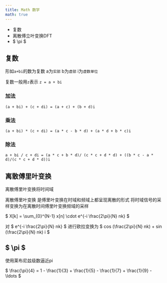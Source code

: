 ```yaml
---
title: Math 数学
math: true
---
```


+ 复数
+ 离散傅立叶变换DFT
+ $ \pi $
## 复数
形如`a+bi`的数为复数 a为`实部` b为`虚部` i为`虚数单位`

复数一般用`z`表示 `z = a + bi`

### 加法
`(a + bi) + (c + di) = (a + c) + (b + d)i`
### 乘法
`(a + bi) * (c + di) = (a * c - b * d) + (a * d + b * c)i`
### 除法
`a + bi / c + di = (a * c + b * d)/ (c * c + d * d) + ((b * c - a * d)/(c * c + d * d))i`

## 离散傅里叶变换
离散傅里叶变换将时间域

离散傅里叶变换 是傅里叶变换在时域和频域上都呈现离散的形式 将时域信号的采样变换为在离散时间傅里叶变换频域的采样

$ X[k] = \sum_{0}^{N-1} x[n] \cdot e^{-i \frac{2\pi}{N} nk}  $
 
 对 $ e^{-i \frac{2\pi}{N} nk} $ 进行欧拉变换为 $ cos (\frac{2\pi}{N} nk) + sin (\frac{2\pi}{N} nk) i $ 

## $ \pi $
使用莱布尼兹级数逼近pi

$ \frac{\pi}{4} =  1 - \frac{1}{3} + \frac{1}{5} - \frac{1}{7} + \frac{1}{9} - \ldots $


